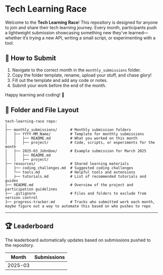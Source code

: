 # Tech Learning Race

Welcome to the **Tech Learning Race**! This repository is designed for anyone to join and share their tech learning journey. Every month, participants push a lightweight submission showcasing something new they've learned—whether it’s trying a new API, writing a small script, or experimenting with a tool.

## 📅 How to Submit
1. Navigate to the correct month in the `monthly_submissions` folder.
2. Copy the folder template, rename, upload your stuff, and chase glory!
3. Fill out the template and add any code or notes.
4. Submit your work before the end of the month.

Happy learning and coding! 🚀

## 📁 Folder and File Layout
```
tech-learning-race repo:
│
├── monthly_submissions/      # Monthly submission folders
│   ├── YYYY-MM_Name/         # Template for monthly submissions
│   │   ├── README.md         # What you worked on this month
│   │   ├── project/          # Code, scripts, or experiments for the month
│   ├── 2025-03_JohnDoe/      # Example submission for March 2025
│   │   ├── README.md
│   │   ├── project/
├── resources/                # Shared learning materials
│   ├── coding_challenges.md  # Suggested coding challenges
│   └── tools.md              # Helpful tools and extensions
│   ├── tutorials.md          # List of recommended tutorials and guides
├── README.md                 # Overview of the project and participation guidelines
├── .gitignore                # Files and folders to exclude from version control
├── progress-tracker.md       # Tracks who submitted work each month, maybe figure out a way to automate this based on who pushes to repo
```

---

## 🏆 Leaderboard

The leaderboard automatically updates based on submissions pushed to the repository.

<!-- LEADERBOARD_START -->
| Month   | Submissions           |
|---------|-----------------------|
| 2025-03 |                       |
<!-- LEADERBOARD_END -->
